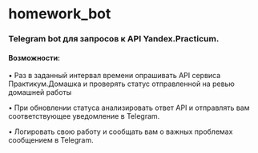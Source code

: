# homework_bot
### Telegram bot для запросов к API Yandex.Practicum.
#### Возможности:
• Раз в заданный интервал времени опрашивать API сервиса Практикум.Домашка и проверять статус отправленной на ревью домашней работы

• При обновлении статуса анализировать ответ API и отправлять вам соответствующее уведомление в Telegram.

• Логировать свою работу и сообщать вам о важных проблемах сообщением в Telegram.
